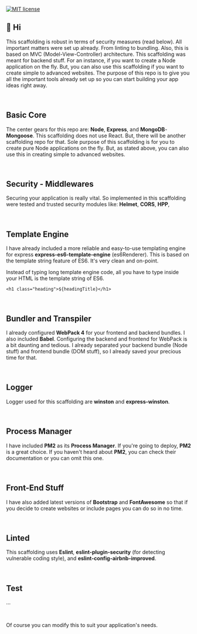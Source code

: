 
[![MIT license](http://img.shields.io/badge/license-MIT-brightgreen.svg)](http://opensource.org/licenses/MIT)

## 👋 Hi
This scaffolding is robust in terms of security measures (read below). All important matters were set up already. From linting to bundling. 
Also, this is based on MVC (Model-View-Controller) architecture. This scaffolding was meant for backend stuff. For an instance, if you want 
to create a Node application on the fly. But, you can also use this scaffolding if you want to create simple to advanced websites. The purpose
of this repo is to give you all the important tools already set up so you can start building your app ideas right away.

<br>

## Basic Core
The center gears for this repo are: **Node**, **Express**, and **MongoDB**-**Mongoose**. This scaffolding does not use React. But, there will be 
another scaffolding repo for that. Sole purpose of this scaffolding is for you to create pure Node applications on the fly. But, as stated 
above, you can also use this in creating simple to advanced websites.

<br>

## Security - Middlewares
Securing your application is really vital. So implemented in this scaffolding were tested and trusted security modules like: **Helmet**, 
**CORS**, **HPP**,  

<br>

## Template Engine
I have already included a more reliable and easy-to-use templating engine for express **express-es6-template-engine** (es6Renderer). This 
is based on the template string feature of ES6. It's very clean and on-point.

Instead of typing long template engine code, all you have to type inside your HTML is the template string of ES6.

```
<h1 class="heading">${headingTitle}</h1>
```

<br>

## Bundler and Transpiler
I already configured **WebPack 4** for your frontend and backend bundles. I also included **Babel**. Configuring the backend and frontend 
for WebPack is a bit daunting and tedious. I already separated your backend bundle (Node stuff) and frontend bundle (DOM stuff), so I 
already saved your precious time for that.

<br>

## Logger
Logger used for this scaffolding are **winston** and **express-winston**.

<br>

## Process Manager
I have included **PM2** as its **Process Manager**. If you're going to deploy, **PM2** is a great choice. If you haven't heard about **PM2**, 
you can check their documentation or you can omit this one.


<br>

## Front-End Stuff
I have also added latest versions of **Bootstrap** and **FontAwesome** so that if you decide to create websites or include pages you can do 
so in no time.

<br>

## Linted
This scaffolding uses **Eslint**, **eslint-plugin-security** (for detecting vulnerable coding style), and **eslint-config-airbnb-improved**.

<br>

## Test
...

<br>

Of course you can modify this to suit your application's needs.
